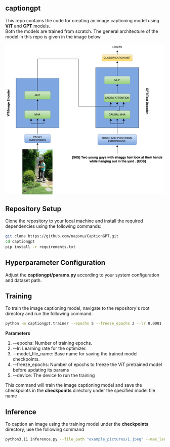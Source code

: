 ## captiongpt

This repo contains the code for creating an image captioning model using **ViT** and **GPT** models. <br>
Both the models are trained from scratch. The general architecture of the model in this repo is given in the image below


<img src="assets/image_captioning.png" width="600" alt="image_captioning">

## Repository Setup

Clone the repository to your local machine and install the required dependencies using the following commands:

```bash
git clone https://github.com/napsnu/CaptionGPT.git
cd captiongpt
pip install -r requirements.txt
```

## Hyperparameter Configuration
Adjust the **captiongpt/params.py** according to your system configuration and dataset path.

## Training
To train the image captioning model, navigate to the repository's root directory and run the following command:
```bash
python -m captiongpt.trainer --epochs 5 --freeze_epochs 2 --lr 0.0001 --model_file_name "image_caption_model.pt" --device "cuda:0"
```
**Parameters**
1. --epochs: Number of training epochs.
2. --lr: Learning rate for the optimizer.
3. --model_file_name: Base name for saving the trained model checkpoints.
4. --freeze_epochs: Number of epochs to freeze the ViT pretrained model before updating its params
5. --device: The device to run the training

This command will train the image captioning model and save the checkpoints in the **checkpoints** directory under the specified model file name



## Inference
To caption an image using the training model under the **checkpoints** directory, use the following command

```bash
python3.11 inference.py --file_path "example_pictures/1.jpeg" --max_len 40 --device "cpu" --checkpoint "checkpoints/image_caption_model.pt"
```

